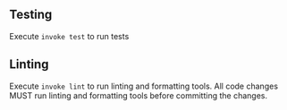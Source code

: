 ## Testing

Execute `invoke test` to run tests

## Linting

Execute `invoke lint` to run linting and formatting tools.
All code changes MUST run linting and formatting tools before committing the changes.